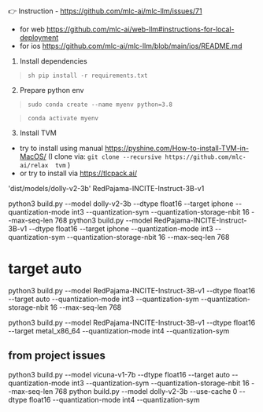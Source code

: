 
👉 Instruction - https://github.com/mlc-ai/mlc-llm/issues/71 
- for web https://github.com/mlc-ai/web-llm#instructions-for-local-deployment
- for ios https://github.com/mlc-ai/mlc-llm/blob/main/ios/README.md

1. Install dependencies
> ```sh pip install -r requirements.txt ```

2. Prepare python env
> ```sudo conda create --name myenv python=3.8```

> ```conda activate myenv```

3. Install TVM
- try to install using manual  https://pyshine.com/How-to-install-TVM-in-MacOS/ (I clone via: `git clone --recursive https://github.com/mlc-ai/relax  tvm`  )
- or try to install via  https://tlcpack.ai/


'dist/models/dolly-v2-3b'
RedPajama-INCITE-Instruct-3B-v1

python3 build.py --model dolly-v2-3b --dtype float16 --target iphone --quantization-mode int3 --quantization-sym --quantization-storage-nbit 16 --max-seq-len 768
python3 build.py --model RedPajama-INCITE-Instruct-3B-v1 --dtype float16 --target iphone --quantization-mode int3 --quantization-sym --quantization-storage-nbit 16 --max-seq-len 768

# target auto
python3 build.py --model RedPajama-INCITE-Instruct-3B-v1 --dtype float16 --target auto --quantization-mode int3 --quantization-sym --quantization-storage-nbit 16 --max-seq-len 768

python3 build.py --model RedPajama-INCITE-Instruct-3B-v1 --dtype float16 --target metal_x86_64 --quantization-mode int4 --quantization-sym


## from project issues
python3 build.py --model vicuna-v1-7b --dtype float16 --target auto --quantization-mode int3 --quantization-sym --quantization-storage-nbit 16 --max-seq-len 768
python build.py --model dolly-v2-3b --use-cache 0 --dtype float16 --quantization-mode int4 --quantization-sym
